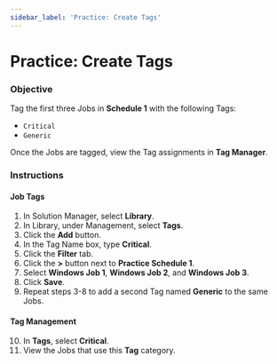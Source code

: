 ```yaml
---
sidebar_label: 'Practice: Create Tags'
---
```


# Practice: Create Tags

### Objective

Tag the first three Jobs in **Schedule 1** with the following Tags:

* ```Critical```
* ```Generic```

Once the Jobs are tagged, view the Tag assignments in **Tag Manager**.

### Instructions

#### Job Tags
1.	In Solution Manager, select **Library**.
2.  In Library, under Management, select **Tags**.
3.  Click the **Add** button.
4.  In the Tag Name box, type **Critical**.
5.  Click the **Filter** tab.
6.  Click the **>** button next to **Practice Schedule 1**.
7.  Select **Windows Job 1**, **Windows Job 2**, and **Windows Job 3**.
8.  Click **Save**.
9. Repeat steps 3-8 to add a second Tag named  **Generic** to the same Jobs.

#### Tag Management
10.	In **Tags**, select **Critical**. 
12.	View the Jobs that use this **Tag** category.